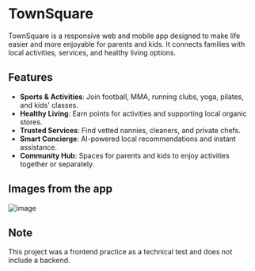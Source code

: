 # TownSquare

TownSquare is a responsive web and mobile app designed to make life easier and more enjoyable for parents and kids. It connects families with local activities, services, and healthy living options.

## Features
- **Sports & Activities**: Join football, MMA, running clubs, yoga, pilates, and kids' classes.
- **Healthy Living**: Earn points for activities and supporting local organic stores.
- **Trusted Services**: Find vetted nannies, cleaners, and private chefs.
- **Smart Concierge**: AI-powered local recommendations and instant assistance.
- **Community Hub**: Spaces for parents and kids to enjoy activities together or separately.


## Images from the app

![image](https://github.com/user-attachments/assets/e771cc59-81fa-4353-8a29-489659b1d068)

## Note
This project was a frontend practice as a technical test and does not include a backend.
